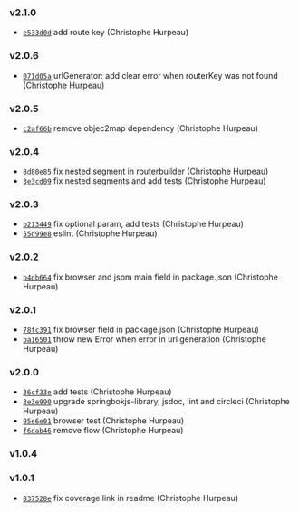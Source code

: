 ### v2.1.0

- [`e533d0d`](https://github.com/git://github.com/christophehurpeau/limosa.git/commit/e533d0da1f7313c0f3388e37d41837af60ac2301) add route key (Christophe Hurpeau)

### v2.0.6

- [`071d05a`](https://github.com/git://github.com/christophehurpeau/limosa.git/commit/071d05a2333ad51c10f3b258ebea39116900ad6c) urlGenerator: add clear error when routerKey was not found (Christophe Hurpeau)

### v2.0.5

- [`c2af66b`](https://github.com/git://github.com/christophehurpeau/limosa.git/commit/c2af66b55e3725a731d0658b034219cba7223590) remove objec2map dependency (Christophe Hurpeau)

### v2.0.4

- [`8d80e85`](https://github.com/git://github.com/christophehurpeau/limosa.git/commit/8d80e852653587ab93266bdd2fb5dfd0929e8b4b) fix nested segment in routerbuilder (Christophe Hurpeau)
- [`3e3cd09`](https://github.com/git://github.com/christophehurpeau/limosa.git/commit/3e3cd098c8e51cd06f7f4e06e7c9836dc7ac0747) fix nested segments and add tests (Christophe Hurpeau)

### v2.0.3

- [`b213449`](https://github.com/git://github.com/christophehurpeau/limosa.git/commit/b213449c55410a9c4aff7c01c8f4e60fc15ae2f3) fix optional param, add tests (Christophe Hurpeau)
- [`55d99e8`](https://github.com/git://github.com/christophehurpeau/limosa.git/commit/55d99e8d78eb0390a419087790fb1ed0a4ba7bc4) eslint (Christophe Hurpeau)

### v2.0.2

- [`b4db664`](https://github.com/git://github.com/christophehurpeau/limosa.git/commit/b4db664611afe9fc819191ba6cbb8c50f35f11d4) fix browser and jspm main field in package.json (Christophe Hurpeau)

### v2.0.1

- [`78fc391`](https://github.com/git://github.com/christophehurpeau/limosa.git/commit/78fc39153dd1df047a32b0457b46b777fe0ec8dd) fix browser field in package.json (Christophe Hurpeau)
- [`ba16501`](https://github.com/git://github.com/christophehurpeau/limosa.git/commit/ba165010af1e150a00577ea339fb276ad6255fc6) throw new Error when error in url generation (Christophe Hurpeau)

### v2.0.0

- [`36cf33e`](https://github.com/git://github.com/christophehurpeau/limosa.git/commit/36cf33eca4dd28ba0fb40cfa26581a87e01228b9) add tests (Christophe Hurpeau)
- [`3e3e990`](https://github.com/git://github.com/christophehurpeau/limosa.git/commit/3e3e990fca48673c771eb8e7afd0486832497fc0) upgrade springbokjs-library, jsdoc, lint and circleci (Christophe Hurpeau)
- [`95e6e01`](https://github.com/git://github.com/christophehurpeau/limosa.git/commit/95e6e0184bac98466e31c9d4ad415ed78ecd41ef) browser test (Christophe Hurpeau)
- [`f6dab46`](https://github.com/git://github.com/christophehurpeau/limosa.git/commit/f6dab462e8eb21b321a0c1fa35cf471f6a870b99) remove flow (Christophe Hurpeau)

### v1.0.4



### v1.0.1

- [`837528e`](https://github.com/git://github.com/christophehurpeau/limosa.git/commit/837528e1c208fb008bcfa23d411a9d35a681459f) fix coverage link in readme (Christophe Hurpeau)


